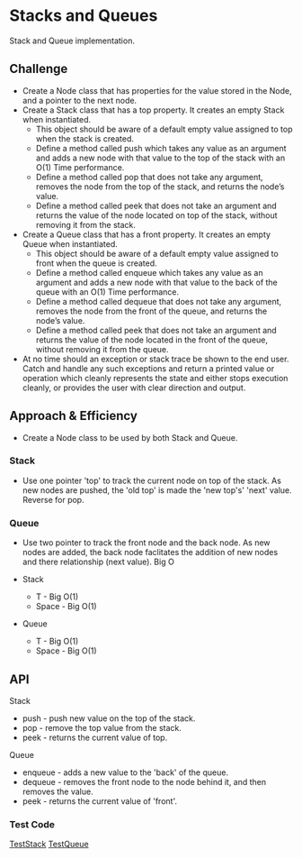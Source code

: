 # Stacks and Queues
<!-- Short summary or background information -->
Stack and Queue implementation.
## Challenge
<!-- Description of the challenge -->
- Create a Node class that has properties for the value stored in the Node, and a pointer to the next node.
- Create a Stack class that has a top property. It creates an empty Stack when instantiated.
    - This object should be aware of a default empty value assigned to top when the stack is created.
    - Define a method called push which takes any value as an argument and adds a new node with that value to the top of the stack with an O(1) Time performance.
    - Define a method called pop that does not take any argument, removes the node from the top of the stack, and returns the node’s value.
    - Define a method called peek that does not take an argument and returns the value of the node located on top of the stack, without removing it from the stack.
- Create a Queue class that has a front property. It creates an empty Queue when instantiated.
    - This object should be aware of a default empty value assigned to front when the queue is created.
    - Define a method called enqueue which takes any value as an argument and adds a new node with that value to the back of the queue with an O(1) Time performance.
    - Define a method called dequeue that does not take any argument, removes the node from the front of the queue, and returns the node’s value.
    - Define a method called peek that does not take an argument and returns the value of the node located in the front of the queue, without removing it from the queue.
- At no time should an exception or stack trace be shown to the end user. Catch and handle any such exceptions and return a printed value or operation which cleanly represents the state and either stops execution cleanly, or provides the user with clear direction and output.

## Approach & Efficiency
<!-- What approach did you take? Why? What is the Big O space/time for this approach? -->
- Create a Node class to be used by both Stack and Queue.
### Stack
- Use one pointer 'top' to track the current node on top of the stack. As new nodes are pushed, the 'old top' is made the 'new top's' 'next' value. Reverse for pop.
### Queue
- Use two pointer to track the front node and the back node. As new nodes are added, the back node faclitates the addition of new nodes and there relationship (next value).
Big O
- Stack
    - T - Big O(1)
    - Space - Big O(1)

- Queue
    - T - Big O(1)
    - Space - Big O(1)
## API
<!-- Description of each method publicly available to your Stack and Queue-->
Stack
- push - push new value on the top of the stack.
- pop - remove the top value from the stack.
- peek - returns the current value of top.

Queue
- enqueue - adds a new value to the 'back' of the queue.
- dequeue - removes the front node to the node behind it, and then removes the value.
- peek - returns the current value of 'front'.
### Test Code
[TestStack](https://github.com/mattburger/data-structures-and-algorithms/blob/master/code401Challenges/src/test/java/code401Challenges/TestStack.java)
[TestQueue](https://github.com/mattburger/data-structures-and-algorithms/blob/master/code401Challenges/src/test/java/code401Challenges/TestQueue.java)